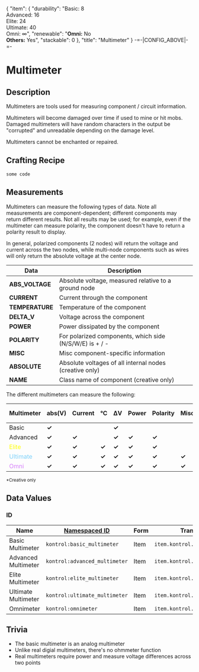 {
    "item": {
        "durability": "Basic: 8<br>Advanced: 16<br>Elite: 24<br>Ultimate: 40<br>Omni: ∞",
        "renewable": "<b>Omni:</b> No<br><b>Others:</b> Yes",
        "stackable": 0
    },
    "title": "Multimeter"
}
-=-|CONFIG_ABOVE|-=-


# Multimeter

<ModInfoCard :itemData="item" :title="title" />


## Description

Multimeters are tools used for measuring component / circuit information.

Multimeters will become damaged over time if used to mine or hit mobs. Damaged multimeters will have random characters
in the output be "corrupted" and unreadable depending on the damage level.

Multimeters cannot be enchanted or repaired.


## Crafting Recipe


```
some code
```

## Measurements

Multimeters can measure the following types of data. Note all measurements are component-dependent; different components
may return different results. Not all results may be used; for example, even if the multimeter can measure polarity, the component doesn't have 
to return a polarity result to display.

In general, polarized components (2 nodes) will return the voltage and current across the two nodes, while multi-node components
such as wires will only return the absolute voltage at the center node.

|Data|Description|
|---|---|
|**ABS_VOLTAGE**|Absolute voltage, measured relative to a ground node|
|**CURRENT** |Current through the component|
|**TEMPERATURE**|Temperature of the component|
|**DELTA_V**|Voltage across the component|
|**POWER**|Power dissipated by the component|
|**POLARITY**|For polarized components, which side (N/S/W/E) is + / -|
|**MISC**|Misc component-specific information|
|**ABSOLUTE**|Absolute voltages of all internal nodes (creative only)|
|**NAME**|Class name of component (creative only)|

The different multimeters can measure the following:

|Multimeter|abs(V)|Current |°C  |ΔV |Power|Polarity|Misc|Color|<span style="color:#d57ffa">Nodal Voltages<sup>*</sup></span>|<span style="color:#d57ffa">Class name<sup>*</sup></span>|
|----------|------|---|---|---|---|--------|----|-----|-------|----------|
|Basic     |**✓**     |   |   | **✓** |   |        |    |     |       |          |
|Advanced  |**✓**     | **✓** |   | **✓** | **✓** |  **✓**     |    |   **✓** |       |          |
|<span style="color:yellow">Elite</span>     |**✓**     | **✓** | **✓** | **✓** | **✓** |  **✓**     |    |   **✓** |       |          |
|<span style="color:#7fd1fa">Ultimate</span>    |**✓**     | **✓** | **✓** | **✓** | **✓** |  **✓**     | **✓**  |   **✓** |       |          |
|<span style="color:#d57ffa">Omni</span>      |**✓**     | **✓** | **✓** | **✓** | **✓** |  **✓**     | **✓**  |   **✓** |   **✓**   |    **✓**     |

<small>*Creative only</small>


## Data Values

### ID
| Name | [Namespaced ID](https://minecraft.fandom.com/wiki/Namespaced_ID) | Form | Translation Key |
| --- | --- | --- | --- |
| Basic Multimeter| `kontrol:basic_multimeter` | Item | `item.kontrol.basic_multimeter` |
| Advanced Multimeter| `kontrol:advanced_multimeter` | Item | `item.kontrol.advanced_multimeter` |
| Elite Multimeter| `kontrol:elite_multimeter` | Item | `item.kontrol.elite_multimeter` |
| Ultimate Multimeter| `kontrol:ultimate_multimeter` | Item | `item.kontrol.ultimate_multimeter` |
| Omnimeter| `kontrol:omnimeter` | Item | `item.kontrol.omnimeter` |


## Trivia

- The basic multimeter is an analog multimeter
- Unlike real digial multimeters, there's no ohmmeter function
- Real multimeters require power and measure voltage differences across two points